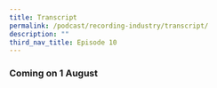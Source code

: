 ```yaml
---
title: Transcript
permalink: /podcast/recording-industry/transcript/
description: ""
third_nav_title: Episode 10
---
```

### Coming on 1 August